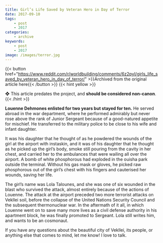 ```yaml
---
title: Girl’s Life Saved by Veteran Hero in Day of Terror
date: 2017-09-10
tags:
    - post
    - 2017
categories:
    - archive
keywords:
    - post
    - 2017
image: /images/terror.jpg
---
```

{{< button href="https://www.reddit.com/r/worldbuilding/comments/6z2pyl/girls_life_saved_by_veteran_hero_in_day_of_terror/" >}}Archived from the original article here{{< /button >}}
{{< hint yellow >}}

❖ This article predates the project, and **should be considered non-canon**.
{{< /hint >}}

**Louenne Dehmones enlisted for two years but stayed for ten.** He served abroad in the war department, where he performed admirably but never rose above the rank of Junior Sergeant because of a good-natured appetite for mischief. He transferred to the military police to be close to his wife and infant daughter.

It was his daughter that he thought of as he powdered the wounds of the girl at the airport with instaskin, and it was of his daughter that he thought as he picked up the girl’s body, smoke still pouring from the cavity in her chest, and carried her to the ambulances that were wailing all over the airport. A bomb of white phosphorous had exploded in the ouisha park outside the terminal. Without his gas mask or gloves, he picked raw phosphorous out of the girl’s chest with his fingers and cauterised her wounds, saving her life.

The girl’s name was Lola Talounes, and she was one of six wounded in the blast who survived the attack, almost entirely because of the actions of Louenne. The attack at the airport preceded two more terrorist attacks on Vekllei soil, before the collapse of the United Nations Security Council and the subsequent thermonuclear war. In the aftermath of it all, in which Louenne went on to save many more lives as a civil defense authority in his apartment block, he was finally promoted to Sergeant. Lola still writes him, and wants to be an cosmonaut.

If you have any questions about the beautiful city of Vekllei, its people, or anything else that comes to mind, let me know! I love to talk.
